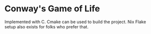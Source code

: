 # Conway's Game of Life
Implemented with C. Cmake can be used to build the project. Nix Flake setup also exists for folks who prefer that.
